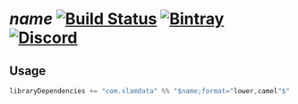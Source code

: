 # $name$ [![Build Status](https://travis-ci.org/slamdata/$name;format="lower,camel"$.svg?branch=master)](https://travis-ci.org/slamdata/$name;format="lower,camel"$) [![Bintray](https://img.shields.io/bintray/v/slamdata-inc/maven-public/$name;format="lower,camel"$.svg)](https://bintray.com/slamdata-inc/maven-public/$name;format="lower,camel"$) [![Discord](https://img.shields.io/discord/373302030460125185.svg?logo=discord)](https://discord.gg/QNjwCg6)

## Usage

```sbt
libraryDependencies += "com.slamdata" %% "$name;format="lower,camel"$" % <version>
```
